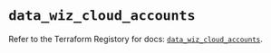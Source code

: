 # `data_wiz_cloud_accounts`

Refer to the Terraform Registory for docs: [`data_wiz_cloud_accounts`](https://registry.terraform.io/providers/rhizo-co/wiz/1.1.6/docs/data-sources/cloud_accounts).
